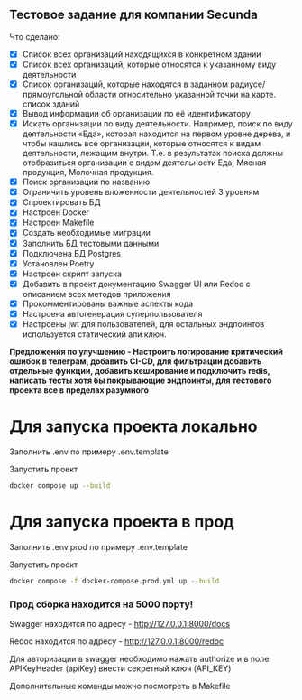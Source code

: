 ## Тестовое задание для компании Secunda
Что сделано:
- [x] Cписок всех организаций находящихся в конкретном здании
- [x] Cписок всех организаций, которые относятся к указанному виду деятельности
- [x] Cписок организаций, которые находятся в заданном радиусе/прямоугольной области относительно указанной точки на карте. список зданий
- [x] Вывод информации об организации по её идентификатору
- [x] Искать организации по виду деятельности. Например, поиск по виду деятельности «Еда», которая находится на первом уровне дерева, и чтобы нашлись все организации, которые относятся к видам деятельности, лежащим внутри. Т.е. в результатах поиска должны отобразиться организации с видом деятельности Еда, Мясная продукция, Молочная продукция.
- [x] Поиск организации по названию
- [x] Ограничить уровень вложенности деятельностей 3 уровням
- [x] Спроектировать БД
- [x] Настроен Docker
- [x] Настроен Makefile
- [x] Создать необходимые миграции
- [x] Заполнить БД тестовыми данными
- [x] Подключена БД Postgres
- [x] Установлен Poetry
- [x] Настроен скрипт запуска
- [x] Добавить в проект документацию Swagger UI или Redoc с описанием всех методов приложения
- [x] Прокомментированы важные аспекты кода
- [x] Настроена автогенерация суперпользователя
- [x] Настроены jwt для пользователей, для остальных эндпоинтов используется статический апи ключ.

__Предложения по улучшению - Настроить логирование критический ошибок в телеграм, добавить CI-CD, для фильтрации добавить отдельные функции, добавить кеширование и подключить redis, написать тесты хотя бы покрывающие эндпоинты, для тестового проекта все в пределах разумного__

# Для запуска проекта локально

Заполнить .env по примеру .env.template

Запустить проект
```bash
docker compose up --build
```
# Для запуска проекта в прод

Заполнить .env.prod по примеру .env.template

Запустить проект
```bash
docker compose -f docker-compose.prod.yml up --build
```

### Прод сборка находится на 5000 порту!

Swagger находится по адресу - http://127.0.0.1:8000/docs

Redoc находится по адресу - http://127.0.0.1:8000/redoc

Для авторизации в swagger необходимо нажать authorize и в поле APIKeyHeader (apiKey) внести секретный ключ (API_KEY)

Дополнительные команды можно посмотреть в Makefile
